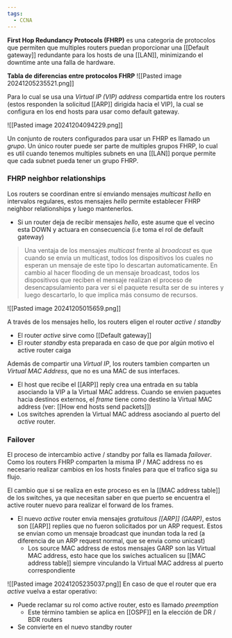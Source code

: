 ```yaml
---
tags:
  - CCNA
---
```

**First Hop Redundancy Protocols (FHRP)** es una categoria de protocolos que permiten que multiples routers puedan proporcionar una [[Default gateway]] redundante para los hosts de una [[LAN]], minimizando el downtime ante una falla de hardware. 

**Tabla de diferencias entre protocolos FHRP**
![[Pasted image 20241205235521.png]]


Para lo cual se usa una _Virtual IP (VIP) address_ compartida entre los routers (estos responden la solicitud [[ARP]] dirigida hacia el VIP), la cual se configura en los end hosts para usar como default gateway. 

![[Pasted image 20241204094229.png]]

Un conjunto de routers configurados para usar un FHRP es llamado un _grupo_. Un único router puede ser parte de multiples grupos FHRP, lo cual es util cuando tenemos multiples subnets en una [[LAN]] porque permite que cada subnet pueda tener un grupo FHRP. 

### FHRP neighbor relationships 
Los routers se coordinan entre sí enviando mensajes _multicast hello_ en intervalos regulares, estos mensajes _hello_ permite establecer FHRP neighbor relationships y luego mantenerlos. 
- Si un router deja de recibir mensajes _hello_, este asume que el vecino esta DOWN y actuara en consecuencia (i.e toma el rol de default gateway)

> Una ventaja de los mensajes _multicast_ frente al _broadcast_ es que cuando se envia un multicast, todos los dispositivos los cuales no esperan un mensaje de este tipo lo descartan automaticamente. En cambio al hacer flooding de un mensaje broadcast, todos los dispositivos que reciben el mensaje realizan el proceso de desencapsulamiento para ver si el paquete resulta ser de su interes y luego descartarlo, lo que implica más consumo de recursos. 

![[Pasted image 20241205015659.png]]

A través de los mensajes hello, los routers eligen el router _active_ / _standby_
- El router _active_ sirve como [[Default gateway]] 
- El router _standby_ esta preparada en caso de que por algún motivo el active router caiga 

Además de compartir una _Virtual IP_, los routers tambien comparten un _Virtual MAC Address_, que no es una MAC de sus interfaces.
- El host que recibe el [[ARP]] reply crea una entrada en su tabla asociando la VIP a la Virtual MAC address. Cuando se envien paquetes hacia destinos externos, el _frame_ tiene como destino la Virtual MAC address (ver: [[How end hosts send packets]])
- Los switches aprenden la Virtual MAC address asociando al puerto del _active_ router. 

### Failover
El proceso de intercambio active / standby por falla es llamada _failover_. Como los routers FHRP comparten la misma IP / MAC address no es necesario realizar cambios en los hosts finales para que el trafico siga su flujo. 

El cambio que si se realiza en este proceso es en la [[MAC address table]] de los switches, ya que necesitan saber en que puerto se encuentra el active router nuevo para realizar el forward de los frames. 
- El nuevo _active_ router envia  mensajes _gratuitous [[ARP]] (GARP)_, estos son [[ARP]] replies que no fueron solicitados por un ARP request. Estos se envian como un mensaje broadcast que inundan toda la red (a diferencia de un ARP request normal, que se envia como unicast)
	- Los source MAC address de estos mensajes GARP son las Virtual MAC address, esto hace que los swiches actualicen su [[MAC address table]] siempre vinculando la Virtual MAC address al puerto correspondiente 

![[Pasted image 20241205235037.png]]
En caso de que el router que era _active_ vuelva a estar operativo:
- Puede reclamar su rol como active router, esto es llamado _preemption_
	- Este término tambien se aplica en [[OSPF]] en la elección de DR / BDR routers 
- Se convierte en el nuevo standby router

